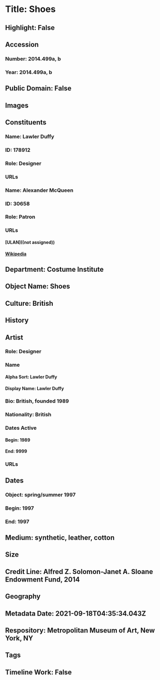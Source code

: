 # Title: Shoes
## Highlight: False
## Accession
### Number: 2014.499a, b
### Year: 2014.499a, b
## Public Domain: False
## Images
## Constituents
### Name: Lawler Duffy
### ID: 178912
### Role: Designer
### URLs
### Name: Alexander McQueen
### ID: 30658
### Role: Patron
### URLs
#### [ULAN]((not assigned))
#### [Wikipedia](https://www.wikidata.org/wiki/Q13882231)
## Department: Costume Institute
## Object Name: Shoes
## Culture: British
## History
## Artist
### Role: Designer
### Name
#### Alpha Sort: Lawler Duffy
#### Display Name: Lawler Duffy
### Bio: British, founded 1989
### Nationality: British
### Dates Active
#### Begin: 1989
#### End: 9999
### URLs
## Dates
### Object: spring/summer 1997
### Begin: 1997
### End: 1997
## Medium: synthetic, leather, cotton
## Size
## Credit Line: Alfred Z. Solomon-Janet A. Sloane Endowment Fund, 2014
## Geography
## Metadata Date: 2021-09-18T04:35:34.043Z
## Respository: Metropolitan Museum of Art, New York, NY
## Tags
## Timeline Work: False